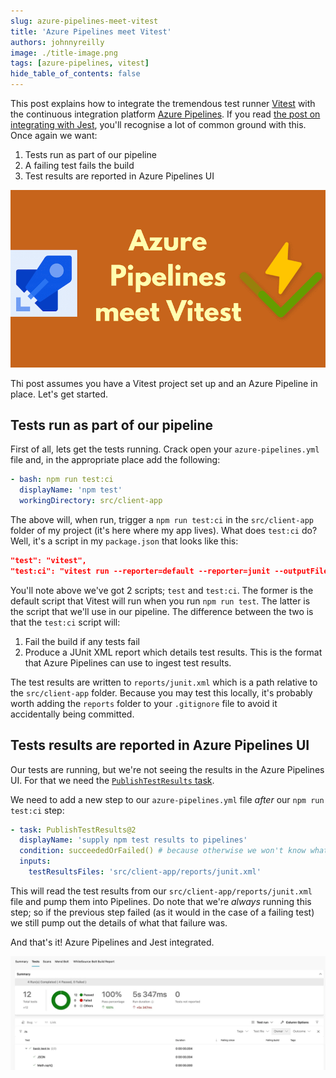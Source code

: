 ```yaml
---
slug: azure-pipelines-meet-vitest
title: 'Azure Pipelines meet Vitest'
authors: johnnyreilly
image: ./title-image.png
tags: [azure-pipelines, vitest]
hide_table_of_contents: false
---
```


This post explains how to integrate the tremendous test runner [Vitest](https://vitest.dev/) with the continuous integration platform [Azure Pipelines](https://azure.microsoft.com/en-gb/products/devops/pipelines/). If you read [the post on integrating with Jest](../2020-12-30-azure-pipelines-meet-jest/index.md), you'll recognise a lot of common ground with this. Once again we want:

1. Tests run as part of our pipeline
2. A failing test fails the build
3. Test results are reported in Azure Pipelines UI

![title image reading "Azure Pipelines meet Vitest" with the Pipelines and Vitest logos](title-image.png)

<!--truncate-->

Thi post assumes you have a Vitest project set up and an Azure Pipeline in place. Let's get started.

## Tests run as part of our pipeline

First of all, lets get the tests running. Crack open your `azure-pipelines.yml` file and, in the appropriate place add the following:

```yml
- bash: npm run test:ci
  displayName: 'npm test'
  workingDirectory: src/client-app
```

The above will, when run, trigger a `npm run test:ci` in the `src/client-app` folder of my project (it's here where my app lives). What does `test:ci` do? Well, it's a script in my `package.json` that looks like this:

```json
"test": "vitest",
"test:ci": "vitest run --reporter=default --reporter=junit --outputFile=reports/junit.xml",
```

You'll note above we've got 2 scripts; `test` and `test:ci`. The former is the default script that Vitest will run when you run `npm run test`. The latter is the script that we'll use in our pipeline. The difference between the two is that the `test:ci` script will:

1. Fail the build if any tests fail
2. Produce a JUnit XML report which details test results. This is the format that Azure Pipelines can use to ingest test results.

The test results are written to `reports/junit.xml` which is a path relative to the `src/client-app` folder. Because you may test this locally, it's probably worth adding the `reports` folder to your `.gitignore` file to avoid it accidentally being committed.

## Tests results are reported in Azure Pipelines UI

Our tests are running, but we're not seeing the results in the Azure Pipelines UI. For that we need the [`PublishTestResults` task](https://learn.microsoft.com/en-us/azure/devops/pipelines/tasks/reference/publish-test-results-v2).

We need to add a new step to our `azure-pipelines.yml` file _after_ our `npm run test:ci` step:

```yml
- task: PublishTestResults@2
  displayName: 'supply npm test results to pipelines'
  condition: succeededOrFailed() # because otherwise we won't know what tests failed
  inputs:
    testResultsFiles: 'src/client-app/reports/junit.xml'
```

This will read the test results from our `src/client-app/reports/junit.xml` file and pump them into Pipelines. Do note that we're _always_ running this step; so if the previous step failed (as it would in the case of a failing test) we still pump out the details of what that failure was.

And that's it! Azure Pipelines and Jest integrated.

![screenshot of test results published to Azure Pipelines](test-results.webp)
